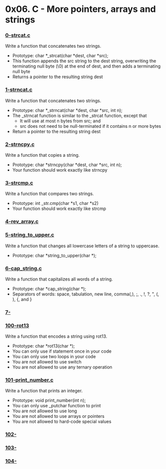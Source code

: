 # 0x06. C - More pointers, arrays and strings

### [0-strcat.c](https://github.com/MrGiddy/alx-low_level_programming/blob/main/0x06-pointers_arrays_strings/0-strcat.c)
Write a function that concatenates two strings.
* Prototype: char \*\_strcat(char \*dest, char \*src);
* This function appends the src string to the dest string, overwriting the terminating null byte (\0) at the end of dest, and then adds a terminating null byte
* Returns a pointer to the resulting string dest

### [1-strncat.c](https://github.com/MrGiddy/alx-low_level_programming/blob/main/0x06-pointers_arrays_strings/1-strncat.c)
Write a function that concatenates two strings.
* Prototype: char \*\_strncat(char \*dest, char \*src, int n);
* The \_strncat function is similar to the \_strcat function, except that
    * It will use at most n bytes from src; and
    * src does not need to be null-terminated if it contains n or more bytes
* Return a pointer to the resulting string dest

### [2-strncpy.c](https://github.com/MrGiddy/alx-low_level_programming/blob/main/0x06-pointers_arrays_strings/2-strncpy.c)
Write a function that copies a string.
* Prototype: char \*strncpy(char \*dest, char \*src, int n);
* Your function should work exactly like strncpy

### [3-strcmp.c](https://github.com/MrGiddy/alx-low_level_programming/blob/main/0x06-pointers_arrays_strings/3-strcmp.c)
Write a function that compares two strings.
* Prototype: int \_str.cmp(char \*s1, char \*s2)
* Your function should work exactly like strcmp

### [4-rev_array.c]()

### [5-string_to_upper.c](https://github.com/MrGiddy/alx-low_level_programming/blob/main/0x06-pointers_arrays_strings/5-string_toupper.c)
Write a function that changes all lowercase letters of a string to uppercase.
* Prototype: char \*string_to_upper(char \*);

### [6-cap_string.c](https://github.com/MrGiddy/alx-low_level_programming/blob/main/0x06-pointers_arrays_strings/6-cap_string.c)
Write a function that capitalizes all words of a string.
* Prototype: char \*cap_string(char \*);
* Separators of words: space, tabulation, new line, comma(,), ;, ., !, ?, ", (, ), {, and }

### [7-]()

### [100-rot13](https://github.com/MrGiddy/alx-low_level_programming/blob/main/0x06-pointers_arrays_strings/100-rot13.c)
Write a function that encodes a string using rot13.
* Prototype: char \*rot13(char \*);
* You can only use if statement once in your code
* You can only use two loops in your code
* You are not allowed to use switch
* You are not allowed to use any ternary operation

### [101-print_number.c](https://github.com/MrGiddy/alx-low_level_programming/blob/d0cbb9512db7fe6347cbf18686fdd65b98db73f1/0x06-pointers_arrays_strings/101-print_number.c)
Write a function that prints an integer.
* Prototype: void print_number(int n);
* You can only use \_putchar function to print
* You are not allowed to use long
* You are not allowed to use arrays or pointers
* You are not allowed to hard-code special values

### [102-]()

### [103-]()

### [104-]()
